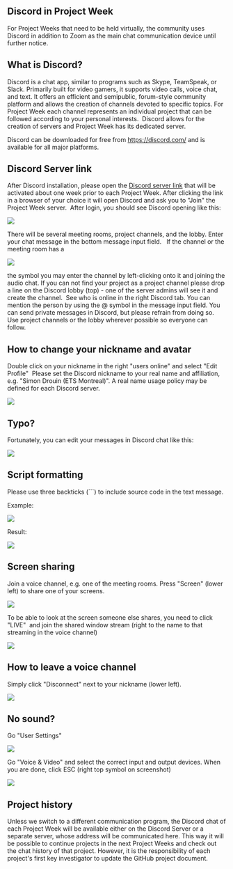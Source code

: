 ## Discord in Project Week 

For Project Weeks that need to be held virtually, the community uses Discord in addition to Zoom as the main chat communication device until further notice. 

## What is Discord?

Discord is a chat app, similar to programs such as Skype, TeamSpeak, or Slack. Primarily built for video gamers, it supports video calls, voice chat, and text. It offers an efficient and semipublic, forum-style community platform and allows the creation of channels devoted to specific topics. For Project Week each channel represents an individual project that can be followed according to your personal interests.  Discord allows for the creation of servers and Project Week has its dedicated server.     

Discord can be downloaded for free from https://discord.com/ and is available for all major platforms. 

## Discord Server link

After Discord installation, please open the [Discord server link](https://discord.gg/d5Q6b5ug8u) that will be activated about one week prior to each Project Week. After clicking the link in a browser of your choice it will open Discord and ask you to "Join" the Project Week server.  After login, you should see Discord opening like this:

![](https://user-images.githubusercontent.com/18140094/149007887-704b51b2-2eac-4569-a7f0-739a8e1e72d5.png)

There will be several meeting rooms, project channels, and the lobby. Enter your chat message in the bottom message input field.   If the channel or the meeting room has a  

![](https://user-images.githubusercontent.com/18140094/149000903-2a920350-2dac-4618-a02e-1ee914b19c88.png)

the symbol you may enter the channel by left-clicking onto it and joining the audio chat. If you can not find your project as a project channel please drop a line on the Discord lobby (top) - one of the server admins will see it and create the channel.  See who is online in the right Discord tab. You can mention the person by using the @ symbol in the message input field. You can send private messages in Discord, but please refrain from doing so. Use project channels or the lobby wherever possible so everyone can follow. 

## How to change your nickname and avatar

Double click on your nickname in the right "users online" and select "Edit Profile"  Please set the Discord nickname to your real name and affiliation, e.g. "Simon Drouin (ETS Montreal)". A real name usage policy may be defined for each Discord server.  

![](https://user-images.githubusercontent.com/18140094/149008038-20629691-db7c-424f-b849-d7c99736c9fc.png)

## Typo? 

Fortunately, you can edit your messages in Discord chat like this:

![](https://user-images.githubusercontent.com/18140094/149097744-c31e61f8-f75f-4ef5-92d7-5de0e2a5bddb.png)

## Script formatting

Please use three backticks (\`\`\`) to include source code in the text message. 

Example:

![](https://user-images.githubusercontent.com/18140094/149398597-b274d411-5b46-4a4f-9ca9-7c06396c5b33.png)

Result:

![](https://user-images.githubusercontent.com/18140094/149398688-449525e3-c1f1-43d9-b6d1-932bb2a55a60.png)

## Screen sharing

Join a voice channel, e.g. one of the meeting rooms. Press "Screen" (lower left) to share one of your screens. 

![](https://user-images.githubusercontent.com/18140094/149112941-ff784625-b6bb-4c2d-9cb6-3d6a5de97515.png)

To be able to look at the screen someone else shares, you need to click "LIVE"  and join the shared window stream (right to the name to that streaming in the voice channel)

![](https://user-images.githubusercontent.com/18140094/149796988-39561009-f1f6-4a16-b6a0-49d966261e5d.png)

## How to leave a voice channel

Simply click "Disconnect" next to your nickname (lower left). 

![](https://user-images.githubusercontent.com/18140094/149116824-c57b963f-9a3e-4b93-b967-62ee6315223d.png)

## No sound? 

Go "User Settings"

![](https://user-images.githubusercontent.com/18140094/149098173-770fe614-47fd-4352-b4cd-f01f4033901a.png)

Go "Voice & Video" and select the correct input and output devices. When you are done, click ESC (right top symbol on screenshot) 

![](https://user-images.githubusercontent.com/18140094/149098459-b0207149-5fe9-4f24-a1d9-708592ee2dd2.png)

## Project history

Unless we switch to a different communication program, the Discord chat of each Project Week will be available either on the Discord Server or a separate server, whose address will be communicated here. This way it will be possible to continue projects in the next Project Weeks and check out the chat history of that project. However, it is the responsibility of each project's first key investigator to update the GitHub project document.
